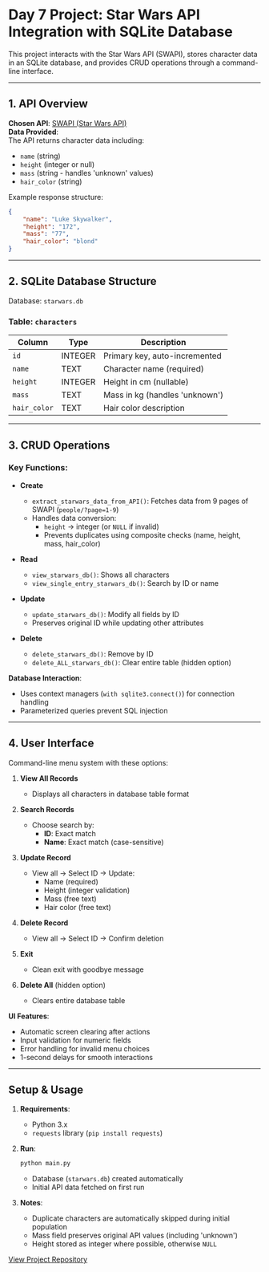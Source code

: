 
# Day 7 Project: Star Wars API Integration with SQLite Database

This project interacts with the Star Wars API (SWAPI), stores character data in an SQLite database, and provides CRUD operations through a command-line interface.

---

## 1. **API Overview**  
**Chosen API**: [SWAPI (Star Wars API)](https://swapi.dev/)  
**Data Provided**:  
The API returns character data including:
- `name` (string)
- `height` (integer or null)
- `mass` (string - handles 'unknown' values)
- `hair_color` (string)

Example response structure:
```json
{
    "name": "Luke Skywalker",
    "height": "172", 
    "mass": "77",
    "hair_color": "blond"
}
```

---

## 2. **SQLite Database Structure**  
Database: `starwars.db`  

### Table: `characters`
| Column        | Type        | Description                          |  
|---------------|-------------|--------------------------------------|  
| `id`          | INTEGER     | Primary key, auto-incremented        |  
| `name`        | TEXT        | Character name (required)            |  
| `height`      | INTEGER     | Height in cm (nullable)              |  
| `mass`        | TEXT        | Mass in kg (handles 'unknown')       |  
| `hair_color`  | TEXT        | Hair color description               |  

---

## 3. **CRUD Operations**  
### Key Functions:
- **Create**  
  - `extract_starwars_data_from_API()`: Fetches data from 9 pages of SWAPI (`people/?page=1-9`)
  - Handles data conversion:  
    - `height` → integer (or `NULL` if invalid)  
    - Prevents duplicates using composite checks (name, height, mass, hair_color)

- **Read**  
  - `view_starwars_db()`: Shows all characters
  - `view_single_entry_starwars_db()`: Search by ID or name

- **Update**  
  - `update_starwars_db()`: Modify all fields by ID
  - Preserves original ID while updating other attributes

- **Delete**  
  - `delete_starwars_db()`: Remove by ID
  - `delete_ALL_starwars_db()`: Clear entire table (hidden option)

**Database Interaction**:  
- Uses context managers (`with sqlite3.connect()`) for connection handling
- Parameterized queries prevent SQL injection

---

## 4. **User Interface**  
Command-line menu system with these options:

1. **View All Records**  
   - Displays all characters in database table format

2. **Search Records**  
   - Choose search by:  
     - **ID**: Exact match
     - **Name**: Exact match (case-sensitive)

3. **Update Record**  
   - View all → Select ID → Update:  
     - Name (required)
     - Height (integer validation)
     - Mass (free text)
     - Hair color (free text)

4. **Delete Record**  
   - View all → Select ID → Confirm deletion

5. **Exit**  
   - Clean exit with goodbye message

6. **Delete All** (hidden option)  
   - Clears entire database table

**UI Features**:  
- Automatic screen clearing after actions
- Input validation for numeric fields
- Error handling for invalid menu choices
- 1-second delays for smooth interactions

---

## Setup & Usage
1. **Requirements**:  
   - Python 3.x
   - `requests` library (`pip install requests`)

2. **Run**:  
   ```bash
   python main.py
   ```
   - Database (`starwars.db`) created automatically
   - Initial API data fetched on first run

3. **Notes**:  
   - Duplicate characters are automatically skipped during initial population
   - Mass field preserves original API values (including 'unknown')
   - Height stored as integer where possible, otherwise `NULL`

[View Project Repository](https://github.com/Numan-M/3.-Coding-Fundamentals/tree/main/Day%207)
